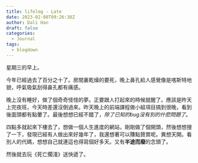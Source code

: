 ```yaml
---
title: lifelog - Late
date: 2023-02-08T09:26:38Z
author: Dali Han
draft: false
categories:
  - Journal
tags:
  - blogdown
---
```


星期三的早上。

今年已經過去了百分之十了。房間裏乾燥的要死，晚上鼻孔給人感覺像是喀斯特地貌，呼氣吸氣刮得鼻孔都有痛感。

晚上沒有睡好，做了個奇奇怪怪的夢。正要跟人打起來的時候就醒了。應該是昨天上完夜班，今天時差還沒倒過來。昨天晚上的前端課程做小組項目搞到很晚，看到後面頭都有點暈了。最後想想已經不錯了，*除了已知的bug沒有別的什麽問題了*。

四點多就起來下樓去了，想做一個人生進度的網站，剛剛做了個開頭，然後想想搜了一下，發現已經有人做出來好幾年了，我還想著可以賺點贊賞呢。異想天開。看別人的代碼，想想自己就連這也得寫個好多天。又有**半途而廢**的念頭了。

然後就去玩《死亡擱淺》送快遞了。